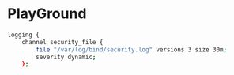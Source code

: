 # PlayGround

``` bash
logging {
    channel security_file {
        file "/var/log/bind/security.log" versions 3 size 30m;
        severity dynamic;
    };
```
